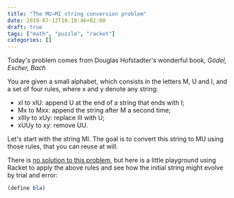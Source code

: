 ```yaml
---
title: "The MU→MI string conversion problem"
date: 2019-07-12T10:19:46+02:00
draft: true
tags: ["math", "puzzle", "racket"]
categories: []
---
```


Today's problem comes from Douglas Hofstadter's wonderful book, _Gödel, Escher, Bach_

<!--more-->

You are given a small alphabet, which consists in the letters M, U and I, and a set of four rules, where x and y denote any string:

- xI to xIU: append U at the end of a string that ends with I;
- Mx to Mxx: append the string after M a second time;
- xIIIy to xUy: replace III with U;
- xUUy to xy: remove UU.

Let's start with the string MI. The goal is to convert this string to MU using those rules, that you can reuse at will.

There is [no solution to this problem](https://en.wikipedia.org/wiki/MU_puzzle#Solution), but here is a little playground using Racket to apply the above rules and see how the initial string might evolve by trial and error:

```scheme
(define bla)
```
